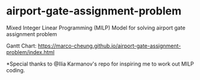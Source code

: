 # airport-gate-assignment-problem
Mixed Integer Linear Programming (MILP) Model for solving airport gate assignment problem

Gantt Chart:
https://marco-cheung.github.io/airport-gate-assignment-problem/index.html

*Special thanks to @Ilia Karmanov's repo for inspiring me to work out MILP coding. 
